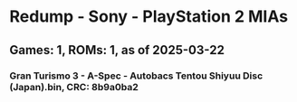 # Redump - Sony - PlayStation 2 MIAs
## Games: 1, ROMs: 1, as of 2025-03-22

### Gran Turismo 3 - A-Spec - Autobacs Tentou Shiyuu Disc (Japan).bin, CRC: 8b9a0ba2
